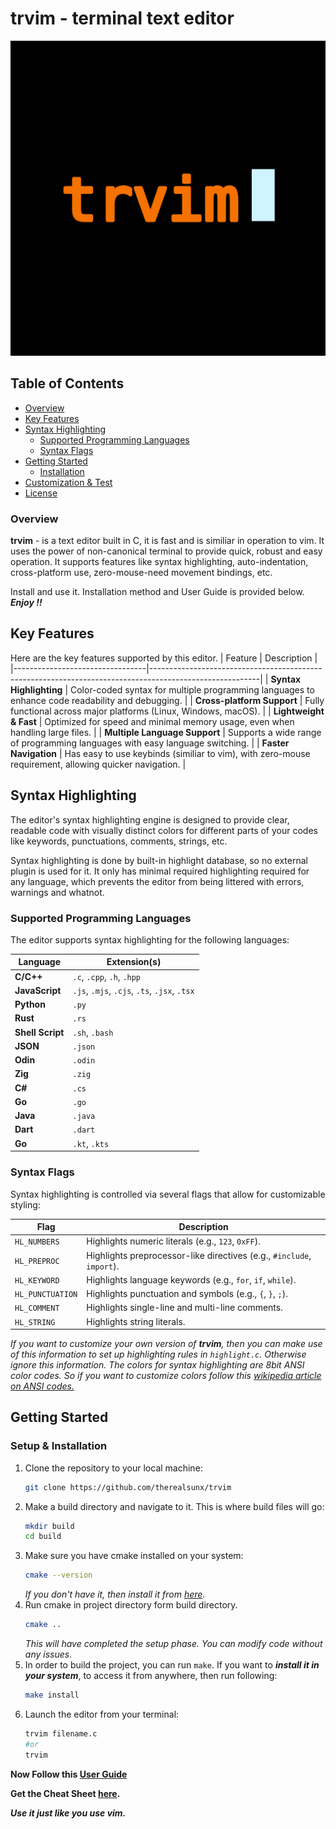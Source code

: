 # **trvim** - terminal text editor
<p align="center">
    <img src="trvim.png" />
</p>

## Table of Contents
- [Overview](#overview)
- [Key Features](#key-features)
- [Syntax Highlighting](#syntax-highlighting)
  - [Supported Programming Languages](#supported-programming-languages)
  - [Syntax Flags](#syntax-flags)
- [Getting Started](#getting-started)
  - [Installation](#installation)
- [Customization & Test](#customization--test)
- [License](#license)


### **Overview**
**trvim** - is a text editor built in C, it is fast and is similiar in operation to vim. It uses the power of non-canonical terminal to provide quick, robust and easy operation. It supports features like syntax highlighting, auto-indentation, cross-platform use, zero-mouse-need movement bindings, etc.

Install and use it. Installation method and User Guide is provided below.
___Enjoy !!___


## **Key Features**
Here are the key features supported by this editor.
| Feature                        | Description                                                                                             |
|---------------------------------|---------------------------------------------------------------------------------------------------------|
| **Syntax Highlighting**         | Color-coded syntax for multiple programming languages to enhance code readability and debugging.         |
| **Cross-platform Support**      | Fully functional across major platforms (Linux, Windows, macOS).                                         |
| **Lightweight & Fast**          | Optimized for speed and minimal memory usage, even when handling large files.                           |
| **Multiple Language Support**   | Supports a wide range of programming languages with easy language switching.                             |
| **Faster Navigation**           | Has easy to use keybinds (similiar to vim), with zero-mouse requirement, allowing quicker navigation.   |


## **Syntax Highlighting**
The editor's syntax highlighting engine is designed to provide clear, readable code with visually distinct colors for different parts of your codes like keywords, punctuations, comments, strings, etc.

Syntax highlighting is done by built-in highlight database, so no external plugin is used for it. It only has minimal required highlighting required for any language, which prevents the editor from being littered with errors, warnings and whatnot.


### **Supported Programming Languages**
The editor supports syntax highlighting for the following languages:

| Language        | Extension(s)        |
|-----------------|---------------------|
| **C/C++**       | `.c`, `.cpp`, `.h`, `.hpp`  |
| **JavaScript**  | `.js`, `.mjs`, `.cjs`, `.ts`, `.jsx`, `.tsx` |
| **Python**      | `.py`               |
| **Rust**        | `.rs`               |
| **Shell Script**| `.sh`, `.bash`      |
| **JSON**        | `.json`             |
| **Odin**        | `.odin`             |
| **Zig**         | `.zig`              |
| **C#**          | `.cs`               |
| **Go**          | `.go`               |
| **Java**        | `.java`             |
| **Dart**        | `.dart`             |
| **Go**          | `.kt`, `.kts`       |


### **Syntax Flags**
Syntax highlighting is controlled via several flags that allow for customizable styling:

| Flag                 | Description                                                                |
|----------------------|----------------------------------------------------------------------------|
| `HL_NUMBERS`         | Highlights numeric literals (e.g., `123`, `0xFF`).                          |
| `HL_PREPROC`         | Highlights preprocessor-like directives (e.g., `#include`, `import`).       |
| `HL_KEYWORD`         | Highlights language keywords (e.g., `for`, `if`, `while`).                  |
| `HL_PUNCTUATION`     | Highlights punctuation and symbols (e.g., `{`, `}`, `;`).                   |
| `HL_COMMENT`         | Highlights single-line and multi-line comments.                             |
| `HL_STRING`          | Highlights string literals.                                                 |

_If you want to customize your own version of **trvim**, then you can make use of this information to set up highlighting rules in `highlight.c`. Otherwise ignore this information._
_The colors for syntax highlighting are 8bit ANSI color codes. So if you want to customize colors follow this [wikipedia article on ANSI codes.](https://en.wikipedia.org/wiki/ANSI_escape_code)_


## **Getting Started**

### **Setup & Installation**
1. Clone the repository to your local machine:
    ```bash
    git clone https://github.com/therealsunx/trvim
    ```
2. Make a build directory and navigate to it. This is where build files will go:   
    ```bash
    mkdir build
    cd build
    ```
3. Make sure you have cmake installed on your system:
    ```bash
    cmake --version
    ```
    _If you don't have it, then install it from [here](https://cmake.org/download/)._
4. Run cmake in project directory form build directory.
    ```bash
    cmake ..
    ```
    _This will have completed the setup phase. You can modify code without any issues._
5. In order to build the project, you can run `make`.
    If you want to ___install it in your system___, to access it from anywhere, then run following:
    ```bash
    make install
    ```
3. Launch the editor from your terminal:
    ```bash
    trvim filename.c
    #or
    trvim
    ```

__Now Follow this [User Guide](https://github.com/therealsunx/trvim/blob/main/UserGuide.md)__

__Get the Cheat Sheet [here](https://github.com/therealsunx/trvim/blob/main/CheatSheet.md).__

___Use it just like you use vim.___
